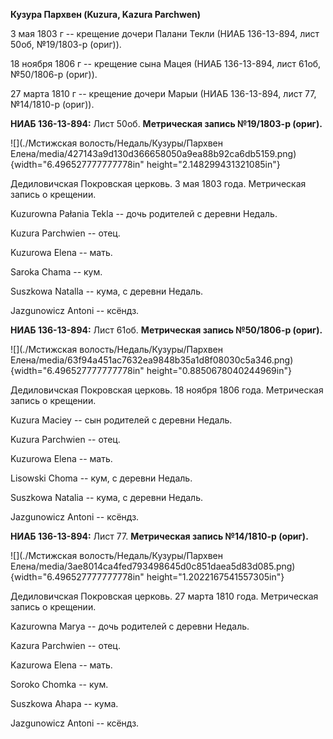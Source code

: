 **Кузура Пархвен (Kuzura, Kazura Parchwen)**

3 мая 1803 г -- крещение дочери Палани Текли (НИАБ 136-13-894, лист
50об, №19/1803-р (ориг)).

18 ноября 1806 г -- крещение сына Мацея (НИАБ 136-13-894, лист 61об,
№50/1806-р (ориг)).

27 марта 1810 г -- крещение дочери Марыи (НИАБ 136-13-894, лист 77,
№14/1810-р (ориг)).

**НИАБ 136-13-894:** Лист 50об. **Метрическая запись №19/1803-р
(ориг).**

![](./Мстижская волость/Недаль/Кузуры/Пархвен Елена/media/427143a9d130d366658050a9ea88b92ca6db5159.png){width="6.496527777777778in"
height="2.148299431321085in"}

Дедиловичская Покровская церковь. 3 мая 1803 года. Метрическая запись о
крещении.

Kuzurowna Pałania Tekla -- дочь родителей с деревни Недаль.

Kuzura Parchwien -- отец.

Kuzurowa Elena -- мать.

Saroka Chama -- кум.

Suszkowa Natalla -- кума, с деревни Недаль.

Jazgunowicz Antoni -- ксёндз.

**НИАБ 136-13-894:** Лист 61об. **Метрическая запись №50/1806-р
(ориг).**

![](./Мстижская волость/Недаль/Кузуры/Пархвен Елена/media/63f94a451ac7632ea9848b35a1d8f08030c5a346.png){width="6.496527777777778in"
height="0.8850678040244969in"}

Дедиловичская Покровская церковь. 18 ноября 1806 года. Метрическая
запись о крещении.

Kuzura Maciey -- сын родителей с деревни Недаль.

Kuzura Parchwien -- отец.

Kuzurowa Elena -- мать.

Lisowski Choma -- кум, с деревни Недаль.

Suszkowa Natalia -- кума, с деревни Недаль.

Jazgunowicz Antoni -- ксёндз.

**НИАБ 136-13-894:** Лист 77. **Метрическая запись №14/1810-р (ориг).**

![](./Мстижская волость/Недаль/Кузуры/Пархвен Елена/media/3ae8014ca4fed793498645d0c851daea5d83d085.png){width="6.496527777777778in"
height="1.2022167541557305in"}

Дедиловичская Покровская церковь. 27 марта 1810 года. Метрическая запись
о крещении.

Kazurowna Marya -- дочь родителей с деревни Недаль.

Kazura Parchwien -- отец.

Kazurowa Elena -- мать.

Soroko Chomka -- кум.

Suszkowa Ahapa -- кума.

Jazgunowicz Antoni -- ксёндз.
